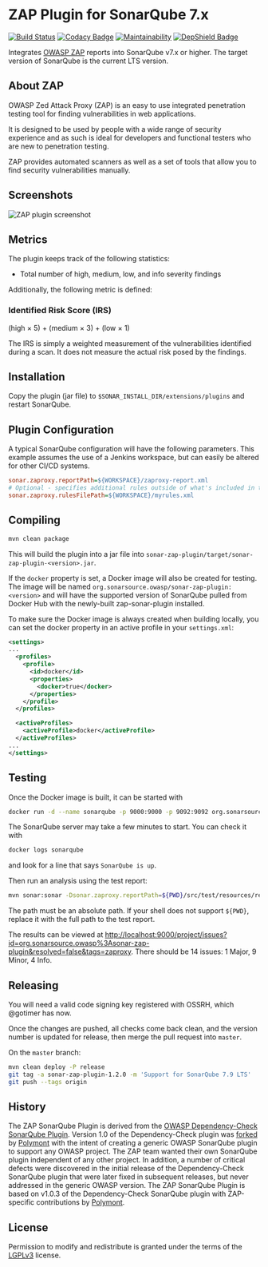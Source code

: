 # ZAP Plugin for SonarQube 7.x

[![Build Status](https://travis-ci.org/OtherDevOpsGene/zap-sonar-plugin.svg?branch=master)](https://travis-ci.org/OtherDevOpsGene/zap-sonar-plugin)
[![Codacy Badge](https://api.codacy.com/project/badge/Grade/ba00fc80c7424266b2dfda21d0a62ead)](https://www.codacy.com/app/gotimer/zap-sonar-plugin?utm_source=github.com&amp;utm_medium=referral&amp;utm_content=OtherDevOpsGene/zap-sonar-plugin&amp;utm_campaign=Badge_Grade)
[![Maintainability](https://api.codeclimate.com/v1/badges/c978770ba79f15c2b029/maintainability)](https://codeclimate.com/github/OtherDevOpsGene/zap-sonar-plugin/maintainability)
[![DepShield Badge](https://depshield.sonatype.org/badges/OtherDevOpsGene/zap-sonar-plugin/depshield.svg)](https://depshield.github.io)

Integrates [OWASP ZAP] reports into SonarQube v7.x or higher. The target version
of SonarQube is the current LTS version.

## About ZAP

OWASP Zed Attack Proxy (ZAP) is an easy to use integrated penetration testing
tool for finding vulnerabilities in web applications.

It is designed to be used by people with a wide range of security experience and
as such is ideal for developers and functional testers who are new to
penetration testing.

ZAP provides automated scanners as well as a set of tools that allow you to find
security vulnerabilities manually.

## Screenshots

![ZAP plugin screenshot](screenshots/dashboard-widget.png)

## Metrics

The plugin keeps track of the following statistics:

* Total number of high, medium, low, and info severity findings

Additionally, the following metric is defined:

### Identified Risk Score (IRS)

(high &times; 5) + (medium &times; 3) + (low &times; 1)

The IRS is simply a weighted measurement of the vulnerabilities identified
during a scan. It does not measure the actual risk posed by the findings.

## Installation

Copy the plugin (jar file) to `$SONAR_INSTALL_DIR/extensions/plugins` and
restart SonarQube.

## Plugin Configuration

A typical SonarQube configuration will have the following parameters. This
example assumes the use of a Jenkins workspace, but can easily be altered for
other CI/CD systems.

```ini
sonar.zaproxy.reportPath=${WORKSPACE}/zaproxy-report.xml
# Optional - specifies additional rules outside of what's included in the core
sonar.zaproxy.rulesFilePath=${WORKSPACE}/myrules.xml
```

## Compiling

```bash
mvn clean package
```

This will build the plugin into a jar file into `sonar-zap-plugin/target/sonar-zap-plugin-<version>.jar`.

If the `docker` property is set, a Docker image will also be created for testing.
The image will be named `org.sonarsource.owasp/sonar-zap-plugin:<version>` and
will have the supported version of SonarQube pulled from Docker Hub with the
newly-built zap-sonar-plugin installed.

To make sure the Docker image is always created when building locally, you can
set the docker property in an active profile in your `settings.xml`:

```xml
<settings>
...
  <profiles>
    <profile>
      <id>docker</id>
      <properties>
        <docker>true</docker>
      </properties>
    </profile>
  </profiles>

  <activeProfiles>
    <activeProfile>docker</activeProfile>
  </activeProfiles>
...
</settings>
```

## Testing

Once the Docker image is built, it can be started with

```bash
docker run -d --name sonarqube -p 9000:9000 -p 9092:9092 org.sonarsource.owasp/sonar-zap-plugin:version
```

The SonarQube server may take a few minutes to start. You can check it with

```bash
docker logs sonarqube
```

and look for a line that says `SonarQube is up`.

Then run an analysis using the test report:

```bash
mvn sonar:sonar -Dsonar.zaproxy.reportPath=${PWD}/src/test/resources/report/zaproxy-report.xml
```

The path must be an absolute path. If your shell does not support `${PWD}`,
replace it with the full path to the test report.

The results can be viewed at <http://localhost:9000/project/issues?id=org.sonarsource.owasp%3Asonar-zap-plugin&resolved=false&tags=zaproxy>.
There should be 14 issues: 1 Major, 9 Minor, 4 Info.

## Releasing

You will need a valid code signing key registered with OSSRH, which @gotimer has
now.

Once the changes are pushed, all checks come back clean, and the version number
is updated for release, then merge the pull request into `master`.

On the `master` branch:

```bash
mvn clean deploy -P release
git tag -a sonar-zap-plugin-1.2.0 -m 'Support for SonarQube 7.9 LTS'
git push --tags origin
```

## History

The ZAP SonarQube Plugin is derived from the
[OWASP Dependency-Check SonarQube Plugin]. Version 1.0 of the Dependency-Check
plugin was [forked] by [Polymont] with the intent of creating a generic OWASP
SonarQube plugin to support any OWASP project. The ZAP team wanted their own
SonarQube plugin independent of any other project. In addition, a number of
critical defects were discovered in the initial release of the Dependency-Check
SonarQube plugin that were later fixed in subsequent releases, but never
addressed in the generic OWASP version. The ZAP SonarQube Plugin is based on
v1.0.3 of the Dependency-Check SonarQube plugin with ZAP-specific contributions
by [Polymont].

## License

Permission to modify and redistribute is granted under the terms of the [LGPLv3]
license.

  [LGPLv3]: http://www.gnu.org/licenses/lgpl.txt
  [OWASP ZAP]: https://www.owasp.org/index.php/OWASP_Zed_Attack_Proxy_Project
  [OWASP Dependency-Check SonarQube Plugin]: https://github.com/stevespringett/dependency-check-sonar-plugin
  [forked]: https://github.com/polymont/dependency-check-sonar-plugin
  [Polymont]: https://github.com/polymont
